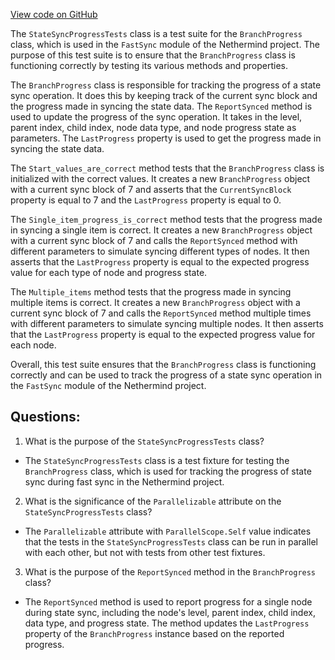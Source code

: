 [View code on GitHub](https://github.com/nethermindeth/nethermind/Nethermind.Synchronization.Test/FastSync/StateSyncProgressTests.cs)

The `StateSyncProgressTests` class is a test suite for the `BranchProgress` class, which is used in the `FastSync` module of the Nethermind project. The purpose of this test suite is to ensure that the `BranchProgress` class is functioning correctly by testing its various methods and properties.

The `BranchProgress` class is responsible for tracking the progress of a state sync operation. It does this by keeping track of the current sync block and the progress made in syncing the state data. The `ReportSynced` method is used to update the progress of the sync operation. It takes in the level, parent index, child index, node data type, and node progress state as parameters. The `LastProgress` property is used to get the progress made in syncing the state data.

The `Start_values_are_correct` method tests that the `BranchProgress` class is initialized with the correct values. It creates a new `BranchProgress` object with a current sync block of 7 and asserts that the `CurrentSyncBlock` property is equal to 7 and the `LastProgress` property is equal to 0.

The `Single_item_progress_is_correct` method tests that the progress made in syncing a single item is correct. It creates a new `BranchProgress` object with a current sync block of 7 and calls the `ReportSynced` method with different parameters to simulate syncing different types of nodes. It then asserts that the `LastProgress` property is equal to the expected progress value for each type of node and progress state.

The `Multiple_items` method tests that the progress made in syncing multiple items is correct. It creates a new `BranchProgress` object with a current sync block of 7 and calls the `ReportSynced` method multiple times with different parameters to simulate syncing multiple nodes. It then asserts that the `LastProgress` property is equal to the expected progress value for each node.

Overall, this test suite ensures that the `BranchProgress` class is functioning correctly and can be used to track the progress of a state sync operation in the `FastSync` module of the Nethermind project.
## Questions: 
 1. What is the purpose of the `StateSyncProgressTests` class?
- The `StateSyncProgressTests` class is a test fixture for testing the `BranchProgress` class, which is used for tracking the progress of state sync during fast sync in the Nethermind project.

2. What is the significance of the `Parallelizable` attribute on the `StateSyncProgressTests` class?
- The `Parallelizable` attribute with `ParallelScope.Self` value indicates that the tests in the `StateSyncProgressTests` class can be run in parallel with each other, but not with tests from other test fixtures.

3. What is the purpose of the `ReportSynced` method in the `BranchProgress` class?
- The `ReportSynced` method is used to report progress for a single node during state sync, including the node's level, parent index, child index, data type, and progress state. The method updates the `LastProgress` property of the `BranchProgress` instance based on the reported progress.